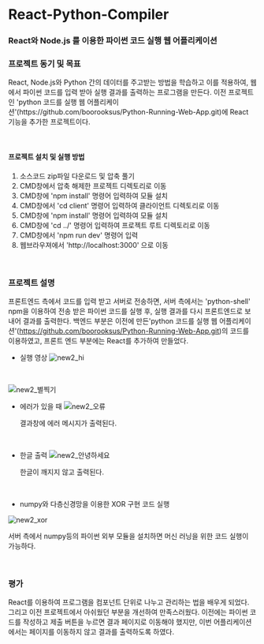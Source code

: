 # React-Python-Compiler

### React와 Node.js 를 이용한 파이썬 코드 실행 웹 어플리케이션



### 프로젝트 동기 및 목표

<p> 
React, Node.js와 Python 간의 데이터를 주고받는 방법을 학습하고 이를 적용하여, 웹에서 파이썬 코드를 입력 받아 실행 결과를 출력하는 프로그램을 만든다. 이전 프로젝트인 'python 코드를 실행 웹 어플리케이션'(https://github.com/boorooksus/Python-Running-Web-App.git)에 React 기능을 추가한 프로젝트이다. </p>

</p>

<br>



#### 프로젝트 설치 및 실행 방법

1. 소스코드 zip파일 다운로드 및 압축 풀기
2. CMD창에서 압축 해제한 프로젝트 디렉토리로 이동
3. CMD창에 'npm install' 명령어 입력하여 모듈 설치
4. CMD창에서 'cd client' 명령어 입력하여 클라이언트 디렉토리로 이동
5. CMD창에 'npm install' 명령어 입력하여 모듈 설치
6. CMD창에 'cd ../' 명령어 입력하여 프로젝트 루트 디렉토리로 이동
7. CMD창에서 'npm run dev' 명령어 입력
8. 웹브라우져에서 'http://localhost:3000' 으로 이동

<br>

### 프로젝트 설명

프론트엔드 측에서 코드를 입력 받고 서버로 전송하면, 서버 측에서는 'python-shell' npm을 이용하여 전송 받은 파이썬 코드를 실행 후, 실행 결과를 다시 프론트엔드로 보내어 결과를 출력한다. 
백엔드 부분은 이전에 만든'python 코드를 실행 웹 어플리케이션'(https://github.com/boorooksus/Python-Running-Web-App.git)의 코드를 이용하였고, 프론트 엔드 부분에는 React를 추가하여 만들었다.

- 실행 영상
  ![new2_hi](https://user-images.githubusercontent.com/55964775/112476286-16707d80-8db5-11eb-800f-23156944bb9b.gif)

  <br>

![new2_별찍기](https://user-images.githubusercontent.com/55964775/112476288-17091400-8db5-11eb-8e2c-6d49f26e964a.gif)
<br>

- 에러가 있을 때
  ![new2_오류](https://user-images.githubusercontent.com/55964775/112476291-17a1aa80-8db5-11eb-9369-5085d35ccb9e.gif)

  결과창에 에러 메시지가 출력된다.

  <br>

- 한글 출력
  ![new2_안녕하세요](https://user-images.githubusercontent.com/55964775/112476290-17091400-8db5-11eb-9e32-585f2a796807.gif)

  한글이 깨지지 않고 출력된다.

  <br>

- numpy와 다층신경망을 이용한 XOR 구현 코드 실행

![new2_xor](https://user-images.githubusercontent.com/55964775/112476358-27b98a00-8db5-11eb-8d51-dd37d0a3dfa5.gif)

서버 측에서 numpy등의 파이썬 외부 모듈을 설치하면 머신 러닝을 위한 코드 실행이 가능하다.

<br>

### 평가

React를 이용하여 프로그램을 컴포넌트 단위로 나누고 관리하는 법을 배우게 되었다. 그리고 이전 프로젝트에서 아쉬웠던 부분을 개선하여 만족스러웠다. 이전에는 파이썬 코드를 작성하고 제출 버튼을 누르면 결과 페이지로 이동해야 했지만, 이번 어플리케이션에서는 페이지를 이동하지 않고 결과를 출력하도록 하였다. 

